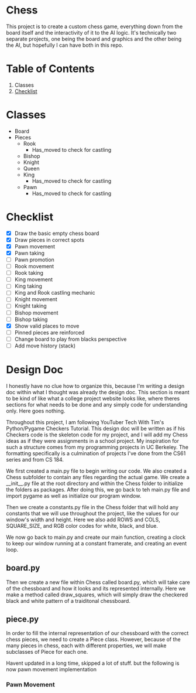 # Chess
This project is to create a custom chess game, everything down from the board itself and the interactivity of it to the AI logic. It's technically two separate projects, one being the board and graphics and the other being the AI, but hopefully I can have both in this repo.

# Table of Contents
1. Classes
2. [Checklist](#checklist)

# Classes
* Board
* Pieces
  * Rook
    * Has_moved to check for castling
  * Bishop
  * Knight
  * Queen
  * King
    * Has_moved to check for castling
  * Pawn
    * Has_moved to check for castling

# Checklist <a name="checklist"></a>
- [x] Draw the basic empty chess board
- [x] Draw pieces in correct spots
- [x] Pawn movement
- [x] Pawn taking
- [ ] Pawn promotion
- [ ] Rook movement
- [ ] Rook taking
- [ ] King movement
- [ ] King taking
- [ ] King and Rook castling mechanic
- [ ] Knight movement
- [ ] Knight taking
- [ ] Bishop movement
- [ ] Bishop taking
- [x] Show valid places to move
- [ ] Pinned pieces are reinforced
- [ ] Change board to play from blacks perspective
- [ ] Add move history (stack)

# Design Doc
I honestly have no clue how to organize this, because I'm writing a design doc within what I thought was already the design doc. This section is meant to be kind of like what a college project website looks like, where theres sections for what needs to be done and any simply code for understanding only. Here goes nothing.

Throughout this project, I am following YouTuber Tech With Tim's Python/Pygame Checkers Tutorial. This design doc will be written as if his Checkers code is the skeleton code for my project, and I will add my Chess ideas as if they were assignments in a school project. My inspiration for such a structure comes from my programming projects in UC Berkeley. The formatting specifically is a culmination of projects I've done from the CS61 series and from CS 184.

We first created a main.py file to begin writing our code. We also created a Chess subfolder to contain any files regarding the actual game. We create a \_\_init\_\_.py file at the root directory and within the Chess folder to initialize the folders as packages. After doing this, we go back to teh main.py file and import pygame as well as initialize our program window.

Then we create a constants.py file in the Chess folder that will hold any constants that we will use throughout the project, like the values for our window's width and height. Here we also add ROWS and COLS, SQUARE_SIZE, and RGB color codes for white, black, and blue.

We now go back to main.py and create our main function, creating a clock to keep our window running at a constant framerate, and creating an event loop.

## board.py
Then we create a new file within Chess called board.py, which will take care of the chessboard and how it looks and its represented internally. Here we make a method called draw_squares, which will simply draw the checkered black and white pattern of a traiditonal chessboard.

## piece.py
In order to fill the internal representation of our chessboard with the correct chess pieces, we need to create a Piece class. However, because of the many pieces in chess, each with different properties, we will make subclasses of Piece for each one. 

Havent updated in a long time, skipped a lot of stuff. but the following is now pawn movement implementation
### Pawn Movement
